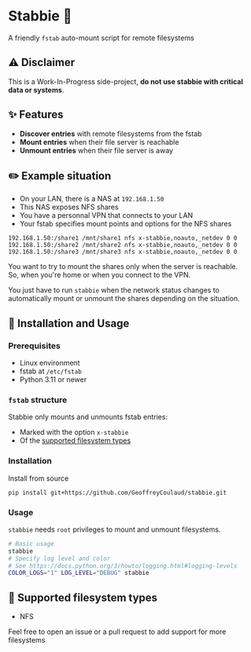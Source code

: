 # Stabbie 🔪
A friendly `fstab` auto-mount script for remote filesystems

## ⚠️ Disclaimer  
This is a Work-In-Progress side-project, **do not use stabbie with critical data or systems**.

<!-- Icon goes here -->

## ✨ Features
* **Discover entries** with remote filesystems from the fstab
* **Mount entries** when their file server is reachable
* **Unmount entries** when their file server is away

## ✏️ Example situation
- On your LAN, there is a NAS at `192.168.1.50`
- This NAS exposes NFS shares
- You have a personnal VPN that connects to your LAN
- Your fstab specifies mount points and options for the NFS shares
```
192.168.1.50:/share1 /mnt/share1 nfs x-stabbie,noauto,_netdev 0 0
192.168.1.50:/share2 /mnt/share2 nfs x-stabbie,noauto,_netdev 0 0
192.168.1.50:/share3 /mnt/share3 nfs x-stabbie,noauto,_netdev 0 0
```

You want to try to mount the shares only when the server is reachable.  
So, when you're home or when you connect to the VPN.

You just have to run `stabbie` when the network status changes to automatically mount or unmount the shares depending on the situation.

## 🔧 Installation and Usage

### Prerequisites
* Linux environment
* fstab at `/etc/fstab`
* Python 3.11 or newer

### `fstab` structure
Stabbie only mounts and unmounts fstab entries:
* Marked with the option `x-stabbie`
* Of the [supported filesystem types](#-supported-filesystem-types)

### Installation

Install from source
```
pip install git+https://github.com/GeoffreyCoulaud/stabbie.git
```

### Usage

`stabbie` needs `root` privileges to mount and unmount filesystems.

```sh
# Basic usage
stabbie
# Specify log level and color
# See https://docs.python.org/3/howto/logging.html#logging-levels
COLOR_LOGS="1" LOG_LEVEL="DEBUG" stabbie
```

## 📁 Supported filesystem types

* NFS

Feel free to open an issue or a pull request to add support for more filesystems